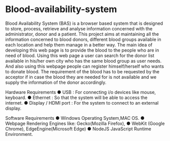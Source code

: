 # Blood-availability-system

Blood Availability System (BAS) is a browser based system that is designed to store, process, retrieve and analyse information concerned with the administrator, donor and a patient.
This project aims at maintaining all the information concerned to blood donors, different blood groups available in each location and help them manage in a better way.
The main idea of developing this web page is to provide the blood to the people who are in need of blood.
Using this web page a user can search for the donor list available in his/her own city who has the same blood group as user needs. 
And also using this webpage people can register himself/herself who wants to donate blood.
The requirement of the blood has to be requested by the acceptor if in case the blood they are needed for is not available and we supply the information of the donor accordingly.

Hardware Requirements 
● USB : For connecting i/o devices like mouse, keyboard. 
● Ethernet : So that the system will be able to access the internet. 
● Display / HDMI port : For the system to connect to an external display. 

Software Requirements 
● Windows Operating System,MAC OS. 
● Webpage Rendering Engines like: Gecko(Mozilla Firefox), 
● WebKit (Google Chrome), EdgeEngine(Microsoft Edge)
● NodeJS JavaScript Runtime Environment.
